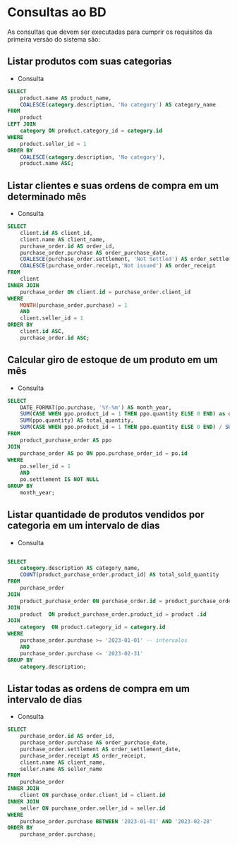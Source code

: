 # Consultas ao BD

As consultas que devem ser executadas para cumprir os requisitos da primeira versão do sistema são:

## Listar produtos com suas categorias

- Consulta

```sql
SELECT 
    product.name AS product_name,
    COALESCE(category.description, 'No category') AS category_name
FROM 
    product
LEFT JOIN 
    category ON product.category_id = category.id
WHERE 
    product.seller_id = 1
ORDER BY
    COALESCE(category.description, 'No category'),
    product.name ASC;
```

## Listar clientes e suas ordens de compra em um determinado mês

- Consulta

```sql
SELECT
    client.id AS client_id,
    client.name AS client_name,
    purchase_order.id AS order_id,
    purchase_order.purchase AS order_purchase_date,
    COALESCE(purchase_order.settlement, 'Not Settled') AS order_settlement_date,
    COALESCE(purchase_order.receipt,'Not issued') AS order_receipt
FROM
    client
INNER JOIN
    purchase_order ON client.id = purchase_order.client_id
WHERE
    MONTH(purchase_order.purchase) = 1 
    AND 
    client.seller_id = 1
ORDER BY
    client.id ASC, 
    purchase_order.id ASC;
```

## Calcular giro de estoque de um produto em um mês

- Consulta

```sql
SELECT 
    DATE_FORMAT(po.purchase, '%Y-%m') AS month_year,
    SUM(CASE WHEN ppo.product_id = 1 THEN ppo.quantity ELSE 0 END) as qt,
    SUM(ppo.quantity) AS total_quantity,
    SUM(CASE WHEN ppo.product_id = 1 THEN ppo.quantity ELSE 0 END) / SUM(ppo.quantity) AS ratio
FROM 
    product_purchase_order AS ppo
JOIN 
    purchase_order AS po ON ppo.purchase_order_id = po.id
WHERE
    po.seller_id = 1 
    AND 
    po.settlement IS NOT NULL
GROUP BY 
    month_year;
```

## Listar quantidade de produtos vendidos por categoria em um intervalo de dias

- Consulta

```sql

SELECT
    category.description AS category_name,
    COUNT(product_purchase_order.product_id) AS total_sold_quantity
FROM
    purchase_order
JOIN
    product_purchase_order ON purchase_order.id = product_purchase_order.purchase_order_id
JOIN
    product  ON product_purchase_order.product_id = product .id
JOIN
    category  ON product.category_id = category.id
WHERE
    purchase_order.purchase >= '2023-01-01' -- intervalos
    AND 
    purchase_order.purchase <= '2023-02-31'
GROUP BY
    category.description;
```

## Listar todas as ordens de compra em um intervalo de dias

- Consulta

```sql
SELECT
    purchase_order.id AS order_id,
    purchase_order.purchase AS order_purchase_date,
    purchase_order.settlement AS order_settlement_date,
    purchase_order.receipt AS order_receipt,
    client.name AS client_name,
    seller.name AS seller_name
FROM
    purchase_order
INNER JOIN
    client ON purchase_order.client_id = client.id
INNER JOIN
    seller ON purchase_order.seller_id = seller.id
WHERE
    purchase_order.purchase BETWEEN '2023-01-01' AND '2023-02-28'
ORDER BY
    purchase_order.purchase;
```